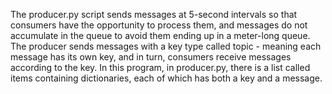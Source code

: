 The producer.py script sends messages at 5-second intervals so that consumers have the opportunity to process them, and messages do not accumulate in the queue to avoid them ending up in a meter-long queue.
The producer sends messages with a key type called topic - meaning each message has its own key, and in turn, consumers receive messages according to the key.
In this program, in producer.py, there is a list called items containing dictionaries, each of which has both a key and a message.
